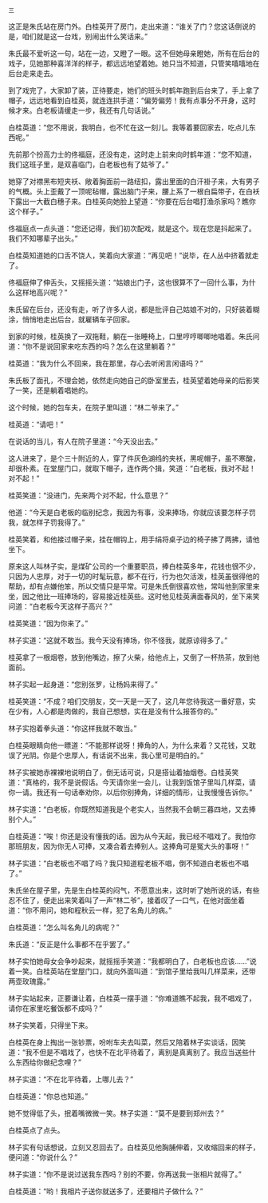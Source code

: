     三 

   这正是朱氏站在房门外。白桂英开了房门，走出来道：“谁关了门？您这话倒说的是，咱们就是这一台戏，别闹出什么笑话来。”

   朱氏最不爱听这一句，站在一边，又瞪了一眼。这不但她母亲瞪她，所有在后台的戏子，见她那种喜洋洋的样子，都远远地望着她。她只当不知道，只管笑嘻嘻地在后台走来走去。

   到了戏完了，大家卸了装，正待要走，她们的班头时鹤年跑到后台来了，手上拿了帽子，远远地看到白桂英，就连连拱手道：“偏劳偏劳！我有点事分不开身，这时候才来。白老板请缓走一步，我还有几句话说。”

   白桂英道：“您不用说，我明白，也不忙在这一刻儿。我等着要回家去，吃点儿东西呢。”

   先前那个扮高力士的佟福庭，还没有走，这时走上前来向时鹤年道：“您不知道，我们这班子里，是双喜临门，白老板也有了姑爷了。”

   她穿了对襟黑布短夹袄、敞着胸面前一路纽扣，露出里面的白汗褂子来，大有男子的气概。头上歪戴了一顶呢毡帽，露出脑门子来，腰上系了一根白扁带子，在白袄下露出一大截白穗子来。白桂英向她脸上望道：“你要在后台唱打渔杀家吗？瞧你这个样子。”

   佟福庭点一点头道：“您还记得，我们初次配戏，就是这个。现在您是抖起来了。我们不知哪辈子出头。”

   白桂英知道她的口舌不饶人，笑着向大家道：“再见吧！”说毕，在人丛中挤着就走了。

   佟福庭伸了伸舌头，又摇摇头道：“姑娘出门子，这也很算不了一回什么事，为什么这样地高兴呢？”

   朱氏留在后台，还没有走，听了许多人说，都是批评自己姑娘不对的，只好装着糊涂，悄悄地走出后台，就雇辆车子回家。

   到家的时候，桂英换了一双拖鞋，躺在一张睡椅上，口里哼哼唧唧地唱着。朱氏问道：“你不是说回家来吃东西的吗？怎么在这里躺着？”

   桂英道：“我为什么不回来，我在那里，存心去听闲言闲语吗？”

   朱氏板了面孔，不理会她，依然走向她自己的卧室里去，桂英望着她母亲的后影笑了一笑，还是躺着唱她的。

   这个时候，她的包车夫，在院子里叫道：“林二爷来了。”

   桂英道：“请吧！”

   在说话的当儿，有人在院子里道：“今天没出去。”

   这人进来了，是个三十附近的人，穿了件灰色湖绉的夹袄，黑呢帽子，虽不寒酸，却很朴素。在堂屋门口，就取下帽子，连作两个揖，笑道：“白老板，我对不起！对不起！”

   桂英笑道：“没进门，先来两个对不起，什么意思？”

   他道：“今天是白老板的临别纪念，我因为有事，没来捧场，你就应该要怎样子罚我，就怎样子罚我得了。”

   桂英笑着，和他接过帽子来，挂在帽钩上，用手绢将桌子边的椅子拂了两拂，请他坐下。

   原来这人叫林子实，是煤矿公司的一个重要职员，捧白桂英多年，花钱也很不少，只因为人忠厚，对于一切的时髦玩意，都不在行，行为也欠活泼，桂英虽很得他的帮助，却有点嫌他笨，所以交情只是平常。可是朱氏倒很喜欢他，常叫他到家里来坐，因之他比一班捧场的，容易接近桂英些。这时他见桂英满面春风的，坐下来笑问道：“白老板今天这样子高兴？”

   桂英笑道：“因为你来了。”

   林子实道：“这就不敢当。我今天没有捧场，你不怪我，就原谅得多了。”

   桂英拿了一根烟卷，放到他嘴边，擦了火柴，给他点上，又倒了一杯热茶，放到他面前。

   林子实起一起身道：“您别张罗，让杨妈来得了。”

   桂英笑道：“不成？咱们交朋友，交一天是一天了，这几年您待我这一番好意，实在少有，人心都是肉做的，我自己想想，实在是没有什么报答你的。”

   林子实抱着拳头道：“你这样我就不敢当。”

   白桂英眼睛向他一瞟道：“不能那样说呀！捧角的人，为什么来着？又花钱，又耽误了光阴。你是个忠厚人，有话说不出来，我心里可是明白的。”

   林子实被她赤裸裸地说明白了，倒无话可说，只是搭讪着抽烟卷。白桂英笑道：“真格的，我不是说假话。今天请你坐一会儿，让我到饭馆子里叫几样菜，请你一请。我还有一句话奉劝你，以后你别捧角，详细的情形，让我慢慢告诉你。”

   林子实道：“白老板，你既然知道我是个老实人，当然我不会朝三暮四地，又去捧别个人。”

   白桂英道：“唉！你还是没有懂我的话。因为从今天起，我已经不唱戏了。我怕你那班朋友，因为你无人可捧，又凑合着去捧别人。这捧角可是冤大头的事呀！”

   林子实道：“白老板也不唱了吗？我只知道程老板不唱，倒不知道白老板也不唱了。”

   朱氏坐在屋子里，先是生白桂英的闷气，不愿意出来，这时听了她所说的话，有些忍不住了，便走出来笑着叫了一声“林二爷”，接着叹了一口气，在他对面坐着道：“你不用问，她和程秋云一样，犯了名角儿的病。”

   白桂英道：“怎么叫名角儿的病呢？”

   朱氏道：“反正是什么事都不在乎罢了。”

   林子实怕她母女会争吵起来，就摇摇手笑道：“我都明白了，白老板也应该……”说着一笑。白桂英站在堂屋门口，就向外面叫道：“到馆子里给我叫几样菜来，还带两壶玫瑰露。”

   林子实站起来，正要谦让着，白桂英一摆手道：“你难道瞧不起我，我不唱戏了，请你在家里吃餐饭都不成吗？”

   林子实笑着，只得坐下来。

   白桂英在身上掏出一张钞票，吩咐车夫去叫菜，然后又陪着林子实谈话，因笑道：“我不但是不唱戏了，也快不在北平待着了，离别是真离别了。我应当送些什么东西给你做纪念哩？”

   林子实道：“不在北平待着，上哪儿去？”

   白桂英道：“你总也知道。”

   她不觉得低了头，抿着嘴微微一笑。林子实道：“莫不是要到郑州去？”

   白桂英点了点头。

   林子实有句话想说，立刻又忍回去了。白桂英见他胸脯伸着，又收缩回来的样子，便问道：“你说什么？”

   林子实道：“你不是说过送我东西吗？别的不要，你再送我一张相片就得了。”

   白桂英道：“哟！我相片子送你就送多了，还要相片子做什么？”

